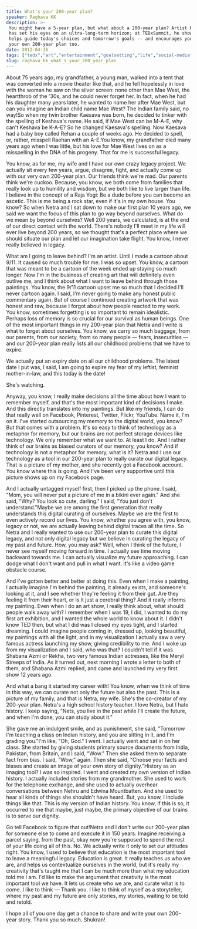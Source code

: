 ```yaml
---
title: What's your 200-year plan?
speaker: Raghava KK
description: >-
 You might have a 5-year plan, but what about a 200-year plan? Artist Raghava KK
 has set his eyes on an ultra-long-term horizon; at TEDxSummit, he shows how it
 helps guide today's choices and tomorrow's goals -- and encourages you to make
 your own 200-year plan too.
date: 2012-04-16
tags: ["tedx","art","entertainment","goalsetting","life","social-media","storytelling","technology"]
slug: raghava_kk_what_s_your_200_year_plan
---
```


About 75 years ago, my grandfather, a young man, walked into a tent that was converted
into a movie theater like that, and he fell hopelessly in love with the woman he saw on
the silver screen: none other than Mae West, the heartthrob of the '30s, and he could
never forget her. In fact, when he had his daughter many years later, he wanted to name
her after Mae West, but can you imagine an Indian child name Mae West? The Indian family
said, no way!So when my twin brother Kaesava was born, he decided to tinker with the
spelling of Keshava's name. He said, if Mae West can be M-A-E, why can't Keshava be K-A-E?
So he changed Kaesava's spelling. Now Kaesava had a baby boy called Rehan a couple of
weeks ago. He decided to spell, or, rather, misspell Raehan with an A-E.You know, my
grandfather died many years ago when I was little, but his love for Mae West lives on as a
misspelling in the DNA of his progeny. That for me is successful legacy.

You know, as for me, my wife and I have our own crazy legacy project. We actually sit
every few years, argue, disagree, fight, and actually come up with our very own 200-year
plan. Our friends think we're mad. Our parents think we're cuckoo. Because, you know, we
both come from families that really look up to humility and wisdom, but we both like to
live larger than life. I believe in the concept of a Raja Yogi: Be a dude before you can
become an ascetic. This is me being a rock star, even if it's in my own house. You know? So
when Netra and I sat down to make our first plan 10 years ago, we said we want the focus
of this plan to go way beyond ourselves. What do we mean by beyond ourselves? Well 200
years, we calculated, is at the end of our direct contact with the world. There's nobody
I'll meet in my life will ever live beyond 200 years, so we thought that's a perfect place
where we should situate our plan and let our imagination take flight. You know, I never
really believed in legacy.

What am I going to leave behind? I'm an artist. Until I made a cartoon about 9/11. It
caused so much trouble for me. I was so upset. You know, a cartoon that was meant to be a
cartoon of the week ended up staying so much longer. Now I'm in the business of creating
art that will definitely even outlive me, and I think about what I want to leave behind
through those paintings. You know, the 9/11 cartoon upset me so much that I decided I'll
never cartoon again. I said, I'm never going to make any honest public commentary
again. But of course I continued creating artwork that was honest and raw, because I forgot
about how people reacted to my work. You know, sometimes forgetting is so important to
remain idealistic. Perhaps loss of memory is so crucial for our survival as human
beings. One of the most important things in my 200-year plan that Netra and I write is what
to forget about ourselves. You know, we carry so much baggage, from our parents, from our
society, from so many people — fears, insecurities — and our 200-year plan really lists
all our childhood problems that we have to expire.

We actually put an expiry date on all our childhood problems. The latest date I put was, I
said, I am going to expire my fear of my leftist, feminist mother-in-law, and this today
is the date! 

She's watching. 

Anyway, you know, I really make decisions all the time about how I want to remember
myself, and that's the most important kind of decisions I make. And this directly
translates into my paintings. But like my friends, I can do that really well on Facebook,
Pinterest, Twitter, Flickr, YouTube. Name it, I'm on it. I've started outsourcing my
memory to the digital world, you know? But that comes with a problem. It's so easy to
think of technology as a metaphor for memory, but our brains are not perfect storage
devices like technology. We only remember what we want to. At least I do. And I rather
think of our brains as biased curators of our memory, you know? And if technology is not a
metaphor for memory, what is it? Netra and I use our technology as a tool in our 200-year
plan to really curate our digital legacy. That is a picture of my mother, and she recently
got a Facebook account. You know where this is going. And I've been very supportive until
this picture shows up on my Facebook page.

And I actually untagged myself first, then I picked up the phone. I said, "Mom, you will
never put a picture of me in a bikini ever again." And she said, "Why? You look so cute,
darling." I said, "You just don't understand."Maybe we are among the first generation that
really understands this digital curating of ourselves. Maybe we are the first to even
actively record our lives. You know, whether you agree with, you know, legacy or not, we
are actually leaving behind digital traces all the time. So Netra and I really wanted to
use our 200-year plan to curate this digital legacy, and not only digital legacy but we
believe in curating the legacy of my past and future. How, you may ask? Well, when I think
of the future, I never see myself moving forward in time. I actually see time moving
backward towards me. I can actually visualize my future approaching. I can dodge what I
don't want and pull in what I want. It's like a video game obstacle course.

And I've gotten better and better at doing this. Even when I make a painting, I actually
imagine I'm behind the painting, it already exists, and someone's looking at it, and I see
whether they're feeling it from their gut. Are they feeling it from their heart, or is it
just a cerebral thing? And it really informs my painting. Even when I do an art show, I
really think about, what should people walk away with? I remember when I was 19, I did, I
wanted to do my first art exhibition, and I wanted the whole world to know about it. I
didn't know TED then, but what I did was I closed my eyes tight, and I started dreaming. I
could imagine people coming in, dressed up, looking beautiful, my paintings with all the
light, and in my visualization I actually saw a very famous actress launching my show,
giving credibility to me. And I woke up from my visualization and I said, who was that? I
couldn't tell if it was Shabana Azmi or Rekha, two very famous Indian actresses, like the
Meryl Streeps of India. As it turned out, next morning I wrote a letter to both of them,
and Shabana Azmi replied, and came and launched my very first show 12 years
ago.

And what a bang it started my career with! You know, when we think of time in this way, we
can curate not only the future but also the past. This is a picture of my family, and that
is Netra, my wife. She's the co-creator of my 200-year plan. Netra's a high school history
teacher. I love Netra, but I hate history. I keep saying, "Nets, you live in the past
while I'll create the future, and when I'm done, you can study about it."

She gave me an indulgent smile, and as punishment, she said, "Tomorrow I'm teaching a
class on Indian history, and you are sitting in it, and I'm grading you."I'm like, "Oh,
God." I went. I actually went and sat in on her class. She started by giving students
primary source documents from India, Pakistan, from Britain, and I said, "Wow." Then she
asked them to separate fact from bias. I said, "Wow," again. Then she said, "Choose your
facts and biases and create an image of your own story of dignity."History as an imaging
tool? I was so inspired. I went and created my own version of Indian history. I actually
included stories from my grandmother. She used to work for the telephone exchange, and she
used to actually overhear conversations between Nehru and Edwina Mountbatten. And she used
to hear all kinds of things she shouldn't have heard. But, you know, I include things like
that. This is my version of Indian history. You know, if this is so, it occurred to me that
maybe, just maybe, the primary objective of our brains is to serve our
dignity.

Go tell Facebook to figure that out!Netra and I don't write our 200-year plan for someone
else to come and execute it in 150 years. Imagine receiving a parcel saying, from the
past, okay now you're supposed to spend the rest of your life doing all of this. No. We
actually write it only to set our attitudes right. You know, I used to believe that
education is the most important tool to leave a meaningful legacy. Education is great. It
really teaches us who we are, and helps us contextualize ourselves in the world, but it's
really my creativity that's taught me that I can be much more than what my education told
me I am. I'd like to make the argument that creativity is the most important tool we have.
It lets us create who we are, and curate what is to come. I like to think — Thank you. I
like to think of myself as a storyteller, where my past and my future are only stories, my
stories, waiting to be told and retold.

I hope all of you one day get a chance to share and write your own 200-year story. Thank
you so much. Shukran! 

<!--
ad_duration=3.33
comment_count=57
event="TEDxSummit"
external_start_time=0
intro_duration=11.82
is_subtitle_required="False"
is_talk_featured="True"
language="en"
language_swap="False"
native_language="en"
number_of_related_talks=6
number_of_speakers=1
number_of_subtitled_videos=27
number_of_tags=8
number_of_talk_download_languages=27
number_of_talk_more_resources=0
number_of_talk_recommendations=0
number_of_talks_take_actions=0
post_ad_duration=0.83
published_timestamp="2012-07-04 14:16:42"
recording_date="2012-04-16"
speaker_description="Artist"
speaker_is_published=1
speaker_name="Raghava KK"
talk_name="What's your 200-year plan?"
talks_tags=["tedx","art","entertainment","goalsetting","life","social-media","storytelling","technology"]
url_audio="https://download.ted.com/talks/RaghavaKK_2012S.mp3?apikey=acme-roadrunner"
url_photo_speaker="https://pe.tedcdn.com/images/ted/e974550635082075024d8335dd1b1aaf3a83a9cf_254x191.jpg"
url_photo_talk="https://pe.tedcdn.com/images/ted/4295aeaeb143f52fc32ac3600fc572f0e43ef423_800x600.jpg"
url_webpage="https://www.ted.com/talks/raghava_kk_what_s_your_200_year_plan"
video_type_name="TEDx Talk"
-->
